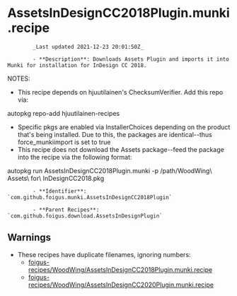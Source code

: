 # AssetsInDesignCC2018Plugin.munki.recipe

            _Last updated 2021-12-23 20:01:50Z_

            - **Description**: Downloads Assets Plugin and imports it into Munki for installation for InDesign CC 2018.

NOTES:
- This recipe depends on hjuutilainen's ChecksumVerifier.  Add this repo via:

autopkg repo-add hjuutilainen-recipes

- Specific pkgs are enabled via InstallerChoices depending on the product that's being installed.  Due to this, the packages are identical--thus force_munkiimport is set to true
- This recipe does not download the Assets package--feed the package into the recipe via the following format:

autopkg run AssetsInDesignCC2018Plugin.munki -p /path/WoodWing\ Assets\ for\ InDesignCC2018.pkg

            - **Identifier**: `com.github.foigus.munki.AssetsInDesignCC2018Plugin`

            - **Parent Recipes**: `com.github.foigus.download.AssetsInDesignPlugin`


## Warnings

- These recipes have duplicate filenames, ignoring numbers:
    - [foigus-recipes/WoodWing/AssetsInDesignCC2018Plugin.munki.recipe](/autopkg-dupe-tracker/foigus-recipes/WoodWing/AssetsInDesignCC2018Plugin.munki.recipe)
    - [foigus-recipes/WoodWing/AssetsInDesignCC2020Plugin.munki.recipe](/autopkg-dupe-tracker/foigus-recipes/WoodWing/AssetsInDesignCC2020Plugin.munki.recipe)